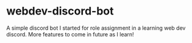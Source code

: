 # webdev-discord-bot
A simple discord bot I started for role assignment in a learning web dev discord. More features to come in future as I learn!
